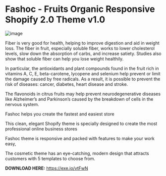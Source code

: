 # Fashoc - Fruits Organic Responsive Shopify 2.0 Theme v1.0

![image](https://github.com/devdealshub/Fashoc-Fruits-Organic-Responsive-Shopify-2.0-Theme-v1.0/assets/172944039/975feafc-9c71-4b7d-83b7-bbaa394d3c21)


Fiber is very good for health, helping to improve digestion and aid in weight loss. The fiber in fruit, especially soluble fiber, works to lower cholesterol levels, slow down the absorption of carbs, and increase satiety. Studies also show that soluble fiber can help you lose weight healthily.

In particular, the antioxidants and plant compounds found in the fruit rich in vitamins A, C, E, beta-carotene, lycopene and selenium help prevent or limit the damage caused by free radicals. As a result, it is possible to prevent the risk of diseases: cancer, diabetes, heart disease and stroke.

The flavonoids in citrus fruits may help prevent neurodegenerative diseases like Alzheimer’s and Parkinson’s caused by the breakdown of cells in the nervous system.

Fashoc helps you create the fastest and easiest store

This clean, elegant Shopify theme is specially designed to create the most professional online business stores

Fashoc theme is responsive and packed with features to make your work easy,

The cosmetic theme has an eye-catching, modern design that attracts customers with 5 templates to choose from.

**DOWNLOAD HERE:** https://exe.io/vtFwN 
